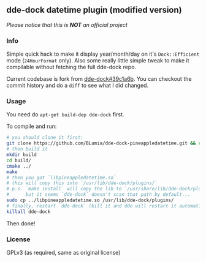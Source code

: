 ## dde-dock datetime plugin (modified version)

*Please notice that this is **NOT** an official project*

### Info

Simple quick hack to make it display year/month/day on it's `Dock::Efficient` mode (`24HourFormat` only). Also some really little simple tweak to make it compilable without fetching the full dde-dock repo.

Current codebase is fork from [dde-dock#39c1a6b](https://github.com/linuxdeepin/dde-dock/commit/39c1a6b609c65026a505bd6b74a451bff26ee456). You can checkout the commit history and do a `diff` to see what I did changed.

### Usage

You need do `apt-get build-dep dde-dock` first.

To compile and run:

``` bash
# you should clone it first:
git clone https://github.com/BLumia/dde-dock-pineappledatetime.git && cd dde-dock-pineappledatetime/
# then build it
mkdir build
cd build/
cmake ../
make
# then you got `libpineappledatetime.so`
# this will copy this into `/usr/lib/dde-dock/plugins/`
# p.s. `make install` will copy the lib to `/usr/share/lib/dde-dock/plugins`
#      but it seems `dde-dock` doesn't scan that path by default...
sudo cp ../libpineappledatetime.so /usr/lib/dde-dock/plugins/
# finally, restart `dde-dock` (kill it and dde will restart it automatically)
killall dde-dock
```

Then done!

### License

GPLv3 (as required, same as original license)
